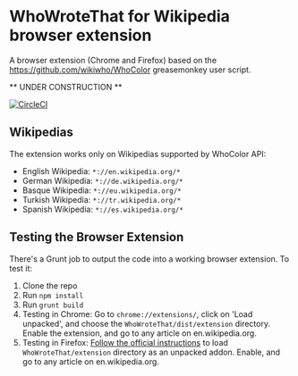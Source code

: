 # WhoWroteThat for Wikipedia browser extension

A browser extension (Chrome and Firefox) based on the https://github.com/wikiwho/WhoColor greasemonkey user script.

** UNDER CONSTRUCTION **

[![CircleCI](https://circleci.com/gh/wikimedia/WhoWroteThat.svg?style=svg)](https://circleci.com/gh/wikimedia/WhoWroteThat)

## Wikipedias
The extension works only on Wikipedias supported by WhoColor API:
* English Wikipedia: `*://en.wikipedia.org/*`
* German Wikipedia: `*://de.wikipedia.org/*`
* Basque Wikipedia: `*://eu.wikipedia.org/*`
* Turkish Wikipedia: `*://tr.wikipedia.org/*`
* Spanish Wikipedia: `*://es.wikipedia.org/*`

## Testing the Browser Extension
There's a Grunt job to output the code into a working browser extension. To test it:

1. Clone the repo
2. Run `npm install`
3. Run `grunt build`
4. Testing in Chrome: Go to `chrome://extensions/`, click on 'Load unpacked', and choose the `WhoWroteThat/dist/extension` directory. Enable the extension, and go to any article on en.wikipedia.org.
5. Testing in Firefox: [Follow the official instructions](https://developer.mozilla.org/en-US/docs/Mozilla/Add-ons/WebExtensions/Temporary_Installation_in_Firefox) to load `WhoWroteThat/extension` directory as an unpacked addon. Enable, and go to any article on en.wikipedia.org.

